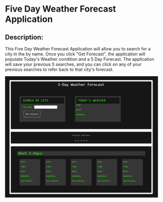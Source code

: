 # Five Day Weather Forecast Application

## Description:
This  Five Day Weather Forecast Application will allow you to search for a city in the by name. 
Once you click "Get Forecast", the application will populate Today's Weather condition and a 5 Day Forecast.
The application will save your previous 5 searches, and you can click on any of your previous searches to refer back to that city's forecast.

![Screenshot of Application](./assets/images/SS.png)